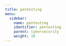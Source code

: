 ```yaml
---
title: pentesting
menu:
  sidebar:
    name: pentesting
    identifier: pentesting
    parent: cybersecurity
    weight: 10
---
```

